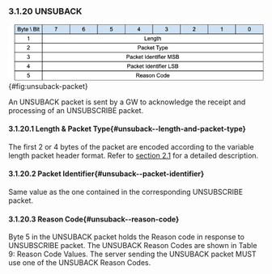 <!-- transformation-note: left upstream numbering of headings for verification -->
### 3.1.20 UNSUBACK

![UNSUBACK Packet](images/packet/unsuback.png "UNSUBACK Packet"){#fig:unsuback-packet}

An UNSUBACK packet is sent by a GW to acknowledge the receipt and processing of an UNSUBSCRIBE packet.

<!-- transformation-note: left upstream numbering of headings for verification -->
#### 3.1.20.1 Length &amp; Packet Type{#unsuback--length-and-packet-type}

The first 2 or 4 bytes of the packet are encoded according to the variable length packet header format.
Refer to [section 2.1](#structure-of-an-mqtt-sn-control-packet) for a detailed description.

<!-- transformation-note: left upstream numbering of headings for verification -->
#### 3.1.20.2 Packet Identifier{#unsuback--packet-identifier}

Same value as the one contained in the corresponding UNSUBSCRIBE packet.

<!-- transformation-note: left upstream numbering of headings for verification -->
#### 3.1.20.3 Reason Code{#unsuback--reason-code}

<!-- transformation-note: the below table ref upstream 9 "Reason Code Values" needs verification before transforming into a semantic ref later. -->
Byte 5 in the UNSUBACK packet holds the Reason code in response to UNSUBSCRIBE packet.
The UNSUBACK Reason Codes are shown in Table 9: Reason Code Values.
The server sending the UNSUBACK packet MUST use one of the UNSUBACK Reason Codes.
